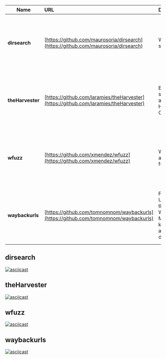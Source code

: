 | Name | URL | Description | Preview | Popularity | Metadata |
| ---------- | :---------- | :---------- | :----------- | :---------: | :----------: |
| **dirsearch** | [https://github.com/maurosoria/dirsearch](https://github.com/maurosoria/dirsearch) | Web path scanner | [dirsearch](#dirsearch) | [![stars](https://badgen.net/github/stars/maurosoria/dirsearch)](https://badgen.net/github/stars/maurosoria/dirsearch) | [![contributors](https://badgen.net/github/contributors/maurosoria/dirsearch)](https://badgen.net/github/contributors/maurosoria/dirsearch) [![watchers](https://badgen.net/github/watchers/maurosoria/dirsearch)](https://badgen.net/github/watchers/maurosoria/dirsearch) [![last-commit](https://badgen.net/github/last-commit/maurosoria/dirsearch)](https://badgen.net/github/last-commit/maurosoria/dirsearch) [![open-issues](https://badgen.net/github/open-issues/maurosoria/dirsearch)](https://badgen.net/github/open-issues/maurosoria/dirsearch) [![closed-issues](https://badgen.net/github/closed-issues/maurosoria/dirsearch)](https://badgen.net/github/closed-issues/maurosoria/dirsearch) |
| **theHarvester** | [https://github.com/laramies/theHarvester](https://github.com/laramies/theHarvester) | E-mails, subdomains and names Harvester - OSINT | [theHarvester](#theHarvester) | [![stars](https://badgen.net/github/stars/laramies/theHarvester)](https://badgen.net/github/stars/laramies/theHarvester) | [![contributors](https://badgen.net/github/contributors/laramies/theHarvester)](https://badgen.net/github/contributors/laramies/theHarvester) [![watchers](https://badgen.net/github/watchers/laramies/theHarvester)](https://badgen.net/github/watchers/laramies/theHarvester) [![last-commit](https://badgen.net/github/last-commit/laramies/theHarvester)](https://badgen.net/github/last-commit/laramies/theHarvester) [![open-issues](https://badgen.net/github/open-issues/laramies/theHarvester)](https://badgen.net/github/open-issues/laramies/theHarvester) [![closed-issues](https://badgen.net/github/closed-issues/laramies/theHarvester)](https://badgen.net/github/closed-issues/laramies/theHarvester) |
| **wfuzz** | [https://github.com/xmendez/wfuzz](https://github.com/xmendez/wfuzz) | Web application fuzzer | [wfuzz](#wfuzz) | [![stars](https://badgen.net/github/stars/xmendez/wfuzz)](https://badgen.net/github/stars/xmendez/wfuzz) | [![contributors](https://badgen.net/github/contributors/xmendez/wfuzz)](https://badgen.net/github/contributors/xmendez/wfuzz) [![watchers](https://badgen.net/github/watchers/xmendez/wfuzz)](https://badgen.net/github/watchers/xmendez/wfuzz) [![last-commit](https://badgen.net/github/last-commit/xmendez/wfuzz)](https://badgen.net/github/last-commit/xmendez/wfuzz) [![open-issues](https://badgen.net/github/open-issues/xmendez/wfuzz)](https://badgen.net/github/open-issues/xmendez/wfuzz) [![closed-issues](https://badgen.net/github/closed-issues/xmendez/wfuzz)](https://badgen.net/github/closed-issues/xmendez/wfuzz) |
| **waybackurls** | [https://github.com/tomnomnom/waybackurls](https://github.com/tomnomnom/waybackurls) | Fetch all the URLs that the Wayback Machine knows about for a domain | [waybackurls](#waybackurls) | [![stars](https://badgen.net/github/stars/tomnomnom/waybackurls)](https://badgen.net/github/stars/tomnomnom/waybackurls) | [![contributors](https://badgen.net/github/contributors/tomnomnom/waybackurls)](https://badgen.net/github/contributors/tomnomnom/waybackurls) [![watchers](https://badgen.net/github/watchers/tomnomnom/waybackurls)](https://badgen.net/github/watchers/tomnomnom/waybackurls) [![last-commit](https://badgen.net/github/last-commit/tomnomnom/waybackurls)](https://badgen.net/github/last-commit/tomnomnom/waybackurls) [![open-issues](https://badgen.net/github/open-issues/tomnomnom/waybackurls)](https://badgen.net/github/open-issues/tomnomnom/waybackurls) [![closed-issues](https://badgen.net/github/closed-issues/tomnomnom/waybackurls)](https://badgen.net/github/closed-issues/tomnomnom/waybackurls) |
## dirsearch  
[![asciicast](https://asciinema.org/a/VmL4d51Ynpf5tsMtR3EP2imPo.svg)](https://asciinema.org/a/VmL4d51Ynpf5tsMtR3EP2imPo)
## theHarvester  
[![asciicast](https://asciinema.org/a/SbEhcymMlQivjwz6vXbI2EZyW.svg)](https://asciinema.org/a/SbEhcymMlQivjwz6vXbI2EZyW)
## wfuzz  
[![asciicast](https://asciinema.org/a/Ud3T9Dwk349zW7OozEbUzEKJk.svg)](https://asciinema.org/a/Ud3T9Dwk349zW7OozEbUzEKJk)
## waybackurls  
[![asciicast](https://asciinema.org/a/blbfuoj6lB3eSaCwHtjKR1ynp.svg)](https://asciinema.org/a/blbfuoj6lB3eSaCwHtjKR1ynp)
